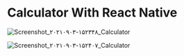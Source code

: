 # Calculator With React Native


![Screenshot_۲۰۲۱۰۹۰۳-۱۵۲۳۴۸_Calculator](https://user-images.githubusercontent.com/74311184/131995299-18b1720a-ed81-4ac2-8692-601e87f1b52d.jpg)


![Screenshot_۲۰۲۱۰۹۰۳-۱۵۲۴۰۷_Calculator](https://user-images.githubusercontent.com/74311184/131995331-d711eb6e-bb3c-4b8d-ac9c-0b3672e539bf.jpg)
